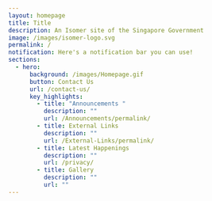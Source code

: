 ```yaml
---
layout: homepage
title: Title
description: An Isomer site of the Singapore Government
image: /images/isomer-logo.svg
permalink: /
notification: Here's a notification bar you can use!
sections:
  - hero:
      background: /images/Homepage.gif
      button: Contact Us
      url: /contact-us/
      key_highlights:
        - title: "Announcements "
          description: ""
          url: /Announcements/permalink/
        - title: External Links
          description: ""
          url: /External-Links/permalink/
        - title: Latest Happenings
          description: ""
          url: /privacy/
        - title: Gallery
          description: ""
          url: ""
---
```

